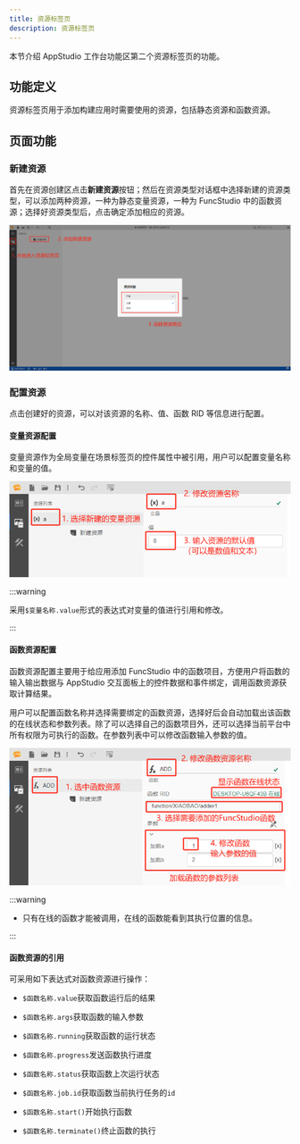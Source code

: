 ```yaml
---
title: 资源标签页
description: 资源标签页
---
```


本节介绍 AppStudio 工作台功能区第二个资源标签页的功能。

## 功能定义

资源标签页用于添加构建应用时需要使用的资源，包括静态资源和函数资源。

## 页面功能

### 新建资源

首先在资源创建区点击**新建资源**按钮；然后在资源类型对话框中选择新建的资源类型，可以添加两种资源，一种为静态变量资源，一种为 FuncStudio 中的函数资源；选择好资源类型后，点击确定添加相应的资源。

![新建资源](./1.png)

### 配置资源

点击创建好的资源，可以对该资源的名称、值、函数 RID 等信息进行配置。

#### 变量资源配置

变量资源作为全局变量在场景标签页的控件属性中被引用，用户可以配置变量名称和变量的值。

![变量资源配置](./2.png)

:::warning

采用`$变量名称.value`形式的表达式对变量的值进行引用和修改。

:::

#### 函数资源配置

函数资源配置主要用于给应用添加 FuncStudio 中的函数项目，方便用户将函数的输入输出数据与 AppStudio 交互面板上的控件数据和事件绑定，调用函数资源获取计算结果。

用户可以配置函数名称并选择需要绑定的函数资源，选择好后会自动加载出该函数的在线状态和参数列表。除了可以选择自己的函数项目外，还可以选择当前平台中所有权限为可执行的函数。在参数列表中可以修改函数输入参数的值。

![函数资源配置](./3.png)

:::warning

- 只有在线的函数才能被调用，在线的函数能看到其执行位置的信息。

:::

#### 函数资源的引用

可采用如下表达式对函数资源进行操作：

- `$函数名称.value`获取函数运行后的结果

- `$函数名称.args`获取函数的输入参数

- `$函数名称.running`获取函数的运行状态

- `$函数名称.progress`发送函数执行进度

- `$函数名称.status`获取函数上次运行状态

- `$函数名称.job.id`获取函数当前执行任务的`id`

- `$函数名称.start()`开始执行函数

- `$函数名称.terminate()`终止函数的执行



